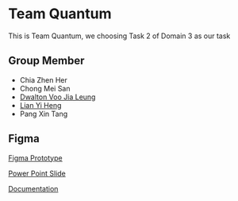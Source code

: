 # Team Quantum

This is Team Quantum, we choosing Task 2 of Domain 3 as our task

## Group Member
- Chia Zhen Her
- Chong Mei San
- [Dwalton Voo Jia Leung](https://github.com/ShirA-99)
- [Lian Yi Heng](https://github.com/Ahang040731)
- Pang Xin Tang

## Figma

[Figma Prototype](https://www.figma.com/proto/ZL2GwLrr9JZNCom3P8IHbm/Grab-Merchant?node-id=0-1&t=iUcgPGojG1eVeUbb-1)

[Power Point Slide](https://www.figma.com/deck/tmzg88jFG1JXYBhDiUDECW/Presentation?node-id=3-51&t=WvgW3AfnMmnniIYA-1)

[Documentation](https://1drv.ms/w/c/51789d6dc47c7b81/Ef5wEfEMsXlGvEa-sjo7DgQB7Mz2n7kCbUFdXyH6ErfWkA?e=y6S9IR)